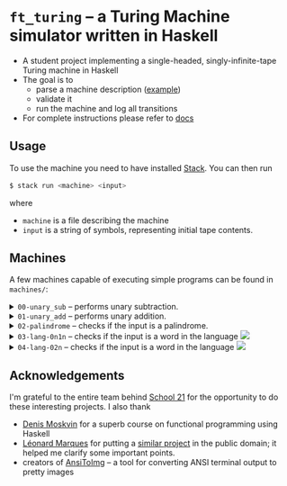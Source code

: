 # `ft_turing` – a Turing Machine simulator written in Haskell

* A student project implementing a single-headed, singly-infinite-tape Turing machine in Haskell
* The goal is to
    * parse a machine description ([example](machines/00-unary_sub.json))
    * validate it
    * run the machine and log all transitions
* For complete instructions please refer to [docs](https://github.com/fpetras/42-subjects/blob/master/ft_turing.en.pdf)

## Usage

To use the machine you need to have installed [Stack](https://docs.haskellstack.org/en/stable/install_and_upgrade/). You can then run

```sh
$ stack run <machine> <input>
```
where
- `machine` is a file describing the machine
- `input` is a string of symbols, representing initial tape contents.

## Machines

A few machines capable of executing simple programs can be found in `machines/`:

<details>
<summary><code>00-unary_sub</code> – performs unary subtraction.</summary>
</br><img src="docs/examples/00-unary_sub-ex1.svg">
</details>

<details>
<summary><code>01-unary_add</code> – performs unary addition.</summary>
</br><img src="docs/examples/01-unary_add-ex1.svg">
</details>

<details>
<summary><code>02-palindrome</code> – checks if the input is a palindrome.</summary>
</br><img src="docs/examples/02-palindrome-ex1.svg">
</details>

<details>
<summary><code>03-lang-0n1n</code> – checks if the input is a word in the language <img src="https://latex.codecogs.com/png.image?%5Cinline%20%5Cdpi%7B110%7D%5Cbg%7Bwhite%7D0%5E%7Bn%7D1%5En"/></summary>
</br><img src="docs/examples/03-lang-0n1n-ex1.svg">
</details>

<details>
<summary><code>04-lang-02n</code> – checks if the input is a word in the language <img src="https://latex.codecogs.com/png.image?%5Cinline%20%5Cdpi%7B110%7D%5Cbg%7Bwhite%7D%5C%200%5E%7B2n%7D"/></summary>
</br><img style="bottom-padding:10cm" src="docs/examples/04-lang-02n-ex1.svg"></br>
</details>

## Acknowledgements

I'm grateful to the entire team behind [School 21](https://21-school.ru) for the opportunity to do these interesting projects. I also thank

* [Denis Moskvin](https://www.hse.ru/en/org/persons/223602533) for a superb course on functional programming using Haskell
* [Léonard Marques](https://github.com/keuhdall) for putting a [similar project](https://github.com/keuhdall/ft_turing) in the public domain; it helped me clarify some important points.
* creators of [AnsiToImg](https://github.com/FHPythonUtils/AnsiToImg) – a tool for converting ANSI terminal output to pretty images

